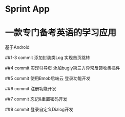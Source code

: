 # Sprint App
# 一款专门备考英语的学习应用
基于Android

##1-3 commit
添加封装类Log
实现首页跳转

##4 commit
实现引导页
添加bugly第三方异常反馈收集插件

##5 commit
使用Bmob后端云 登录功能开发

##6 commit
注册功能开发 

##7 commit
忘记&重置密码开发

##8 commit
登录自定义Dialog开发

